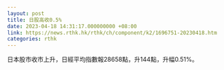 ```yaml
---
layout: post
title: 日股高收0.5%
date: 2023-04-18 14:31:17.000000000 +08:00
link: https://news.rthk.hk/rthk/ch/component/k2/1696751-20230418.htm
categories: rthk
---
```


日本股市收市上升，日經平均指數報28658點，升144點，升幅0.51%。
